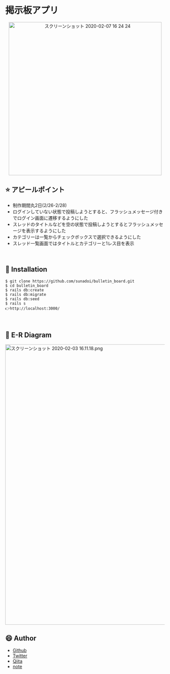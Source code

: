 # 掲示板アプリ
<p align="center">
<img width="483" alt="スクリーンショット 2020-02-07 16 24 24" src="https://user-images.githubusercontent.com/57832553/74009358-5795aa80-49c6-11ea-8fa6-76b178cb71e8.png">
</p>

## :star: アピールポイント
- 制作期間丸2日(2/26-2/28)
- ログインしていない状態で投稿しようとすると、フラッシュメッセージ付きでログイン画面に遷移するようにした
- スレッドのタイトルなどを空の状態で投稿しようとするとフラッシュメッセージを表示するようにした
- カテゴリーは一覧からチェックボックスで選択できるようにした
- スレッド一覧画面ではタイトルとカテゴリーと1レス目を表示

</br>

## :speech_balloon: Installation

```
$ git clone https://github.com/sunadoi/bulletin_board.git
$ cd bulletin_board
$ rails db:create
$ rails db:migrate
$ rails db:seed
$ rails s
👉http://localhost:3000/
```

</br>

## :eyes: E-R Diagram

<img width="884" alt="スクリーンショット 2020-02-03 16.11.18.png" src="https://qiita-image-store.s3.ap-northeast-1.amazonaws.com/0/543133/7dace54c-a636-d9f4-4c05-68fc6f1791a4.png">

</br>

## :smile: Author
- <a href="https://github.com/sunadoi">Github</a>
- <a href="https://twitter.com/suna_tech">Twitter</a>
- <a href="https://qiita.com/y-suna">Qiita</a>
- <a href="https://note.com/sunadoi">note</a>
